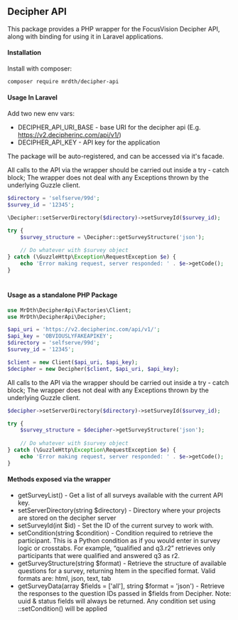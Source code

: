 
## Decipher API

This package provides a PHP wrapper for the FocusVision Decipher API, along with binding for using it in Laravel applications.

#### Installation
Install with composer: 
```bash 
composer require mrdth/decipher-api
```

#### Usage In Laravel

Add two new env vars:

- DECIPHER_API_URI_BASE - base URI for the decipher api (E.g. https://v2.decipherinc.com/api/v1/)
- DECIPHER_API_KEY - API key for the application

The package will be auto-registered, and can be accessed via it's facade.

All calls to the API via the wrapper should be carried out inside a try - catch block;
The wrapper does not deal with any Exceptions thrown by the underlying Guzzle client.
```php
$directory = 'selfserve/99d';
$survey_id = '12345';

\Decipher::setServerDirectory($directory)->setSurveyId($survey_id);

try {
    $survey_structure = \Decipher::getSurveyStructure('json');
  
    // Do whatever with $survey object
} catch (\GuzzleHttp\Exception\RequestException $e) {
    echo 'Error making request, server responded: ' . $e->getCode();
}

```

#

#### Usage as a standalone PHP Package

```php
use MrDth\DecipherApi\Factories\Client;
use MrDth\DecipherApi\Decipher;

$api_uri = 'https://v2.decipherinc.com/api/v1/';
$api_key = 'OBVIOUSLYFAKEAPIKEY';
$directory = 'selfserve/99d';
$survey_id = '12345';

$client = new Client($api_uri, $api_key);
$decipher = new Decipher($client, $api_uri, $api_key);


```


All calls to the API via the wrapper should be carried out inside a try - catch block;
The wrapper does not deal with any Exceptions thrown by the underlying Guzzle client.

```php
$decipher->setServerDirectory($directory)->setSurveyId($survey_id);

try {
    $survey_structure = $decipher->getSurveyStructure('json');
  
    // Do whatever with $survey object
} catch (\GuzzleHttp\Exception\RequestException $e) {
    echo 'Error making request, server responded: ' . $e->getCode();
}
```

#### Methods exposed via the wrapper

- getSurveyList() - Get a list of all surveys available with the current API key.
- setServerDirectory(string $directory) - Directory where your projects are stored on the decipher server
- setSurveyId(int $id) - Set the ID of the current survey to work with.
- setCondition(string $condition) - Condition required to retrieve the participant. This is a Python condition as if you would enter in survey logic or crosstabs. For example, “qualified and q3.r2” retrieves only participants that were qualified and answered q3 as r2.
- getSurveyStructure(string $format) - Retrieve the structure of available questions for a survey, returning htem in the specified format.  Valid formats are: html, json, text, tab
- getSurveyData(array $fields = ['all'], string $format = 'json') - Retrieve the responses to the question IDs passed in $fields from Decipher.  Note: uuid & status fields will always be returned. Any condition set using ::setCondition() will be applied 
